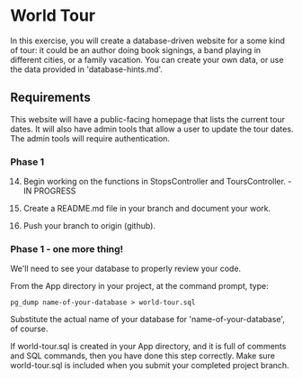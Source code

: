 # World Tour

In this exercise, you will create a database-driven website for a some kind of tour: it could be an author doing book signings, a band playing in different cities, or a family vacation. You can create your own data, or use the data provided in 'database-hints.md'.

## Requirements

This website will have a public-facing homepage that lists the current tour dates. It will also have admin tools that allow a user to update the tour dates. The admin tools will require authentication.

### Phase 1

<!-- 1. Clone this repo and create your own <br>anch. The branch name should be your first name + last initial (for example, 'scoobyd'). Do not make changes to the master branch. - DONE -->

<!-- 2. Create a database and a PostgreSQL user. The database user, its password, and your database name should all be your first name + last initial (for example, 'barneyr' or 'fredf'). - DONE -->

<!-- 3. Create a new Laravel project called 'App'. - DONE -->

<!-- 4. Add authentication to App. - DONE -->

<!-- 5. Create a migration to make the tours table. Include the following fields: - DONE

  id
  name
  Eloquent's default timestamps -->
<!-- 
6. Create a migration to make the stops table. Include the following fields: - DONE

  id (primary key)
  tour_id (foreign key, references id on tours)
  when (datetime)
  where (string)
  Eloquent's default timestamps
 -->
<!-- 7. Seed your tables with data. Consult 'database-hints.md' if you need help. - DONE -->

<!-- 8. Create a Stop model. Remember that stops belongTo tours. Test it in tinker. - DONE -->

<!-- 9. Create a Tour model. Remember that a tour hasMany stops. Test it in tinker. - DONE -->

<!-- 10. Create StopsController resource controller (-r flag). - DONE -->

<!-- 11. Create a ToursController resource controller (-r flag). - DONE -->

<!-- 12. Create a resource route in routes/web.php for /stops and assign StopsController to it. - DONE -->

<!-- 13. Create a resource route in routes/web.php for /tours and assign ToursController to it. - DONE -->

14. Begin working on the functions in StopsController and ToursController. - IN PROGRESS

15. Create a README.md file in your branch and document your work.

16. Push your branch to origin (github).

### Phase 1 - one more thing!

We'll need to see your database to properly review your code.

From the App directory in your project, at the command prompt, type:

    pg_dump name-of-your-database > world-tour.sql

Substitute the actual name of your database for 'name-of-your-database', of course.

If world-tour.sql is created in your App directory, and it is full of comments and SQL commands, then you have done this step correctly. Make sure world-tour.sql is included when you submit your completed project branch.



